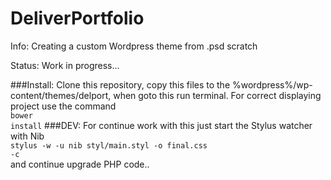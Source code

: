 # DeliverPortfolio

Info: Creating a custom Wordpress theme from .psd scratch

Status: Work in progress...

###Install:
Clone this repository, copy this files to the %wordpress%/wp-content/themes/delport, when goto this run terminal. For correct displaying project use the command<br>
<code>bower install</code>
###DEV:
For continue work with this just start the Stylus watcher with Nib<br>
<code>stylus -w -u nib styl/main.styl -o final.css -c</code><br>
and continue upgrade PHP code..
